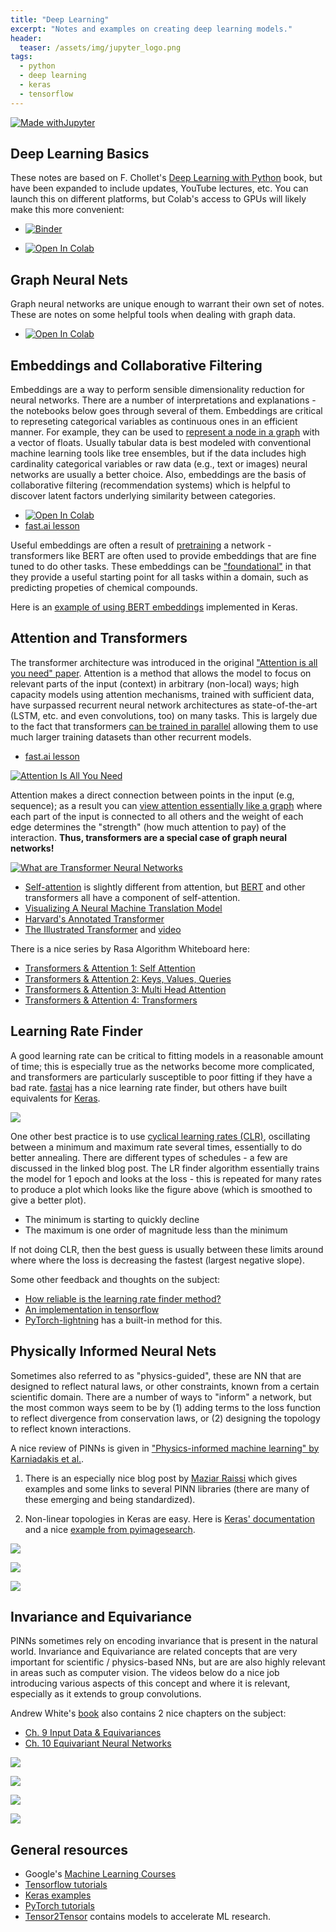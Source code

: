 ```yaml
---
title: "Deep Learning"
excerpt: "Notes and examples on creating deep learning models."
header:
  teaser: /assets/img/jupyter_logo.png
tags:
  - python
  - deep learning
  - keras
  - tensorflow
---
```


<!-- Enter details at https://mybinder.org/, then copy the badge below -->

[![Made withJupyter](https://img.shields.io/badge/Made%20with-Jupyter-orange?style=for-the-badge&logo=Jupyter)](https://jupyter.org/try)

Deep Learning Basics
---
These notes are based on F. Chollet's [Deep Learning with Python](https://www.amazon.com/Learning-Python-Second-Fran%C3%A7ois-Chollet/dp/1617296864) book, but have been expanded to include updates, YouTube lectures, etc.  You can launch this on different platforms, but Colab's access to GPUs will likely make this more convenient:
* [![Binder](https://mybinder.org/badge_logo.svg)](https://mybinder.org/v2/gh/nathan-mahynski/nathan-mahynski.github.io/public?filepath=%2F_notes%2Fdeep_learning%2Fdeep_learning_notes.ipynb)

* [![Open In Colab](https://colab.research.google.com/assets/colab-badge.svg)](https://colab.research.google.com/github/nathan-mahynski/nathan-mahynski.github.io/blob/public/_notes/deep_learning/deep_learning_notes.ipynb)

Graph Neural Nets
---
Graph neural networks are unique enough to warrant their own set of notes.  These are notes on some helpful tools when dealing with graph data.
 * [![Open In Colab](https://colab.research.google.com/assets/colab-badge.svg)](https://colab.research.google.com/github/nathan-mahynski/nathan-mahynski.github.io/blob/public/_notes/deep_learning/graph_nn_tools.ipynb)

Embeddings and Collaborative Filtering
---
Embeddings are a way to perform sensible dimensionality reduction for neural networks.  There are a number of interpretations and explanations - the notebooks below goes through several of them.  Embeddings are critical to represeting categorical variables as continuous ones in an efficient manner.  For example, they can be used to [represent a node in a graph](https://keras.io/examples/graph/node2vec_movielens) with a vector of floats. Usually tabular data is best modeled with conventional machine learning tools like tree ensembles, but if the data includes high cardinality categorical variables or raw data (e.g., text or images) neural networks are usually a better choice.  Also, embeddings are the basis of collaborative filtering (recommendation systems) which is helpful to discover latent factors underlying similarity between categories. 
* [![Open In Colab](https://colab.research.google.com/assets/colab-badge.svg)](https://colab.research.google.com/github/nathan-mahynski/nathan-mahynski.github.io/blob/public/_notes/deep_learning/embeddings.ipynb)
* [fast.ai lesson](https://course.fast.ai/Lessons/lesson7.html)

Useful embeddings are often a result of [pretraining](https://www.baeldung.com/cs/neural-network-pre-training) a network - transformers like BERT are often used to provide embeddings that are fine tuned to do other tasks.
These embeddings can be ["foundational"](https://arxiv.org/pdf/2209.01712v1.pdf) in that they provide a useful starting point for all tasks within a domain, such as predicting propeties of chemical compounds.

Here is an [example of using BERT embeddings](https://keras.io/examples/nlp/text_extraction_with_bert/) implemented in Keras.

Attention and Transformers
---
 The transformer architecture was introduced in the original ["Attention is all you need" paper](https://arxiv.org/abs/1706.03762). Attention is a method that allows the model to focus on relevant parts of the input (context) in arbitrary (non-local) ways; high capacity models using attention mechanisms, trained with sufficient data, have surpassed recurrent neural network architectures as state-of-the-art (LSTM, etc. and even convolutions, too) on many tasks. 
This is largely due to the fact that transformers [can be trained in parallel](https://en.m.wikipedia.org/wiki/Transformer_(machine_learning_model)) allowing them to use much larger training datasets than other recurrent models.

 * [fast.ai lesson](https://course.fast.ai/Lessons/lesson24.html)

 [![Attention Is All You Need](https://img.youtube.com/vi/iDulhoQ2pro/0.jpg)](https://www.youtube.com/watch?v=iDulhoQ2pro)

Attention makes a direct connection between points in the input (e.g, sequence); as a result you can [view attention essentially like a graph](https://graphdeeplearning.github.io/post/transformers-are-gnns/) where each part of the input is connected to all others and the weight of each edge determines the "strength" (how much attention to pay) of the interaction. **Thus, transformers are a special case of graph neural networks!**

[![What are Transformer Neural Networks](https://img.youtube.com/vi/XSSTuhyAmnI/0.jpg)](https://www.youtube.com/watch?v=XSSTuhyAmnI)

 * [Self-attention](https://towardsdatascience.com/illustrated-self-attention-2d627e33b20a) is slightly different from attention, but [BERT](https://www.youtube.com/watch?v=-9evrZnBorM&list=WL&index=5) and other transformers all have a component of self-attention.
 * [Visualizing A Neural Machine Translation Model](https://jalammar.github.io/visualizing-neural-machine-translation-mechanics-of-seq2seq-models-with-attention/)
 * [Harvard's Annotated Transformer](http://nlp.seas.harvard.edu/annotated-transformer/)
 * [The Illustrated Transformer](https://jalammar.github.io/illustrated-transformer/) and [video](https://www.youtube.com/watch?v=-QH8fRhqFHM)

There is a nice series by Rasa Algorithm Whiteboard here:
* [Transformers & Attention 1: Self Attention](https://www.youtube.com/watch?v=yGTUuEx3GkA&list=WL&index=1)
* [Transformers & Attention 2: Keys, Values, Queries](https://www.youtube.com/watch?v=tIvKXrEDMhk&list=WL&index=3)
* [Transformers & Attention 3: Multi Head Attention](https://www.youtube.com/watch?v=23XUv0T9L5c&list=WL&index=4)
* [Transformers & Attention 4: Transformers](https://www.youtube.com/watch?v=EXNBy8G43MM&list=WL&index=2)

Learning Rate Finder
---
A good learning rate can be critical to fitting models in a reasonable amount of time; this is especially true as the networks become more complicated, and transformers are particularly susceptible to poor fitting if they have a bad rate.  [fastai](https://fastai1.fast.ai/callbacks.lr_finder.html) has a nice learning rate finder, but others have built equivalents for [Keras](https://pyimagesearch.com/2019/08/05/keras-learning-rate-finder/).

![](https://b2633864.smushcdn.com/2633864/wp-content/uploads/2019/08/keras_learning_rate_finder_header.png?lossy=1&strip=1&webp=1)

One other best practice is to use [cyclical learning rates (CLR)](https://pyimagesearch.com/2019/07/29/cyclical-learning-rates-with-keras-and-deep-learning/), oscillating between a minimum and maximum rate several times, essentially to do better annealing. There are different types of schedules - a few are discussed in the linked blog post. The LR finder algorithm essentially trains the model for 1 epoch and looks at the loss - this is repeated for many rates to produce a plot which looks like the figure above (which is smoothed to give a better plot).  
* The minimum is starting to quickly decline
* The maximum is one order of magnitude less than the minimum

If not doing CLR, then the best guess is usually between these limits around where where the loss is decreasing the fastest (largest negative slope).

Some other feedback and thoughts on the subject:
* [How reliable is the learning rate finder method?](https://blog.dataiku.com/the-learning-rate-finder-technique-how-reliable-is-it)
* [An implementation in tensorflow](https://towardsdatascience.com/the-learning-rate-finder-6618dfcb2025)
* [PyTorch-lightning](https://pytorch-lightning.readthedocs.io/en/1.4.9/advanced/lr_finder.html) has a built-in method for this.

Physically Informed Neural Nets
---
Sometimes also referred to as "physics-guided", these are NN that are designed to reflect natural laws, or other constraints, known from a certain scientific domain.  There are a number of ways to "inform" a network, but the most common ways seem to be by (1) adding terms to the loss function to reflect divergence from conservation laws, or (2) designing the topology to reflect known interactions.

A nice review of PINNs is given in ["Physics-informed machine learning" by Karniadakis et al.](https://www.nature.com/articles/s42254-021-00314-5). 

1. There is an especially nice blog post by [Maziar Raissi](https://maziarraissi.github.io/research/1_physics_informed_neural_networks/) which gives examples and some links to several PINN libraries (there are many of these emerging and being standardized).

2. Non-linear topologies in Keras are easy. Here is [Keras' documentation](https://keras.io/guides/functional_api/#manipulate-complex-graph-topologies) and a nice [example from pyimagesearch](https://pyimagesearch.com/2019/02/04/keras-multiple-inputs-and-mixed-data/). 

[![](https://img.youtube.com/vi/POsGBquHFaY/0.jpg)](https://www.youtube.com/watch?v=POsGBquHFaY&list=WL&index=14)

[![](https://img.youtube.com/vi/ZuSx0pYAZ_I/0.jpg)](https://www.youtube.com/watch?v=ZuSx0pYAZ_I&list=WL&index=1)

[![](https://img.youtube.com/vi/AU_ewEJMaLc/0.jpg)](https://www.youtube.com/watch?v=AU_ewEJMaLc&list=WL&index=10)

Invariance and Equivariance
---
PINNs sometimes rely on encoding invariance that is present in the natural world.  Invariance and Equivariance are related concepts that are very important for scientific / physics-based NNs, but are are also highly relevant in areas such as computer vision.  The videos below do a nice job introducing various aspects of this concept and where it is relevant, especially as it extends to group convolutions.

Andrew White's [book](https://dmol.pub/) also contains 2 nice chapters on the subject:
* [Ch. 9 Input Data & Equivariances](https://dmol.pub/dl/data.html)
* [Ch. 10 Equivariant Neural Networks](https://dmol.pub/dl/Equivariant.html)

[![](https://img.youtube.com/vi/a4Quhf9NhMY/0.jpg)](https://www.youtube.com/watch?v=a4Quhf9NhMY&list=WL&index=17)

[![](https://img.youtube.com/vi/2bP_KuBrXSc/0.jpg)](https://www.youtube.com/watch?v=2bP_KuBrXSc&list=WL&index=19)

[![](https://img.youtube.com/vi/z2OEyUgSH2c/0.jpg)](https://www.youtube.com/watch?v=z2OEyUgSH2c&list=WL&index=11)

[![](https://img.youtube.com/vi/0_O8PdZBc5s/0.jpg)](https://www.youtube.com/watch?v=0_O8PdZBc5s&list=WL&index=12)

General resources
---
* Google's [Machine Learning Courses](https://developers.google.com/machine-learning)
* [Tensorflow tutorials](https://www.tensorflow.org/tutorials)
* [Keras examples](https://keras.io/examples/)
* [PyTorch tutorials](https://pytorch.org/tutorials/beginner/basics/intro.html)
* [Tensor2Tensor](https://github.com/tensorflow/tensor2tensor) contains models to accelerate ML research.
